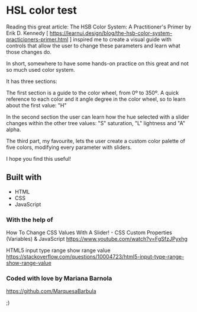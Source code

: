 # HSL color test

Reading this great article: The HSB Color System: A Practitioner's Primer by Erik D. Kennedy [ https://learnui.design/blog/the-hsb-color-system-practicioners-primer.html ] inspired me to create a visual guide with controls that allow the user to change these parameters and learn what those changes do.

In short, somewhere to have some hands-on practice on this great and not so much used color system.

It has three sections:

The first section is a guide to the color wheel, from 0º to 350º. A quick reference to each color and it angle degree in the color wheel, so to learn about the first value: "H"

In the second section the user can learn how the hue selected with a slider changes within the other tree values: "S" saturation, "L" lightness and "A" alpha.

The third part, my favourite, lets the user create a custom color palette of five colors, modifying every parameter with sliders.

I hope you find this useful!



## Built with

* HTML
* CSS
* JavaScript


### With the help of

How To Change CSS Values With A Slider! - CSS Custom Properties (Variables) & JavaScript
https://www.youtube.com/watch?v=FgSfzJPyxhg

HTML5 input type range show range value
https://stackoverflow.com/questions/10004723/html5-input-type-range-show-range-value


### Coded with love by Mariana Barnola
https://github.com/MarquesaBarbula

;)

